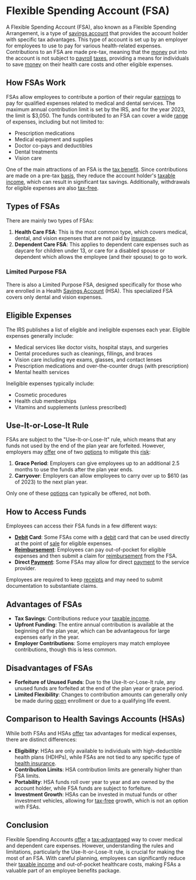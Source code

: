 # Flexible Spending Account (FSA)

A Flexible Spending Account (FSA), also known as a Flexible Spending Arrangement, is a type of [savings account](../s/savings_account.md) that provides the account holder with specific tax advantages. This type of account is set up by an employer for employees to use to pay for various health-related expenses. Contributions to an FSA are made pre-tax, meaning that the [money](../m/money.md) put into the account is not subject to [payroll](../p/payroll.md) [taxes](../t/taxes.md), providing a means for individuals to save [money](../m/money.md) on their health care costs and other eligible expenses.

## How FSAs Work

FSAs allow employees to contribute a portion of their regular [earnings](../e/earnings.md) to pay for qualified expenses related to medical and dental services. The maximum annual contribution limit is set by the IRS, and for the year 2023, the limit is $3,050. The funds contributed to an FSA can cover a wide [range](../r/range.md) of expenses, including but not limited to:

- Prescription medications
- Medical equipment and supplies
- Doctor co-pays and deductibles
- Dental treatments
- Vision care

One of the main attractions of an FSA is the [tax benefit](../t/tax_benefit.md). Since contributions are made on a pre-tax [basis](../b/basis.md), they reduce the account holder's [taxable income](../t/taxable_income.md), which can result in significant tax savings. Additionally, withdrawals for eligible expenses are also [tax-free](../t/tax_free.md).

## Types of FSAs

There are mainly two types of FSAs:

1. **Health Care FSA**: This is the most common type, which covers medical, dental, and vision expenses that are not paid by [insurance](../i/insurance.md).
2. **Dependent Care FSA**: This applies to dependent care expenses such as daycare for children under 13, or care for a disabled spouse or dependent which allows the employee (and their spouse) to go to work.

### Limited Purpose FSA

There is also a Limited Purpose FSA, designed specifically for those who are enrolled in a Health [Savings Account](../s/savings_account.md) (HSA). This specialized FSA covers only dental and vision expenses.

## Eligible Expenses

The IRS publishes a list of eligible and ineligible expenses each year. Eligible expenses generally include:

- Medical services like doctor visits, hospital stays, and surgeries
- Dental procedures such as cleanings, fillings, and braces
- Vision care including eye exams, glasses, and contact lenses
- Prescription medications and over-the-counter drugs (with prescription)
- Mental health services

Ineligible expenses typically include:

- Cosmetic procedures
- Health club memberships
- Vitamins and supplements (unless prescribed)

## Use-It-or-Lose-It Rule

FSAs are subject to the "Use-It-or-Lose-It" rule, which means that any funds not used by the end of the plan year are forfeited. However, employers may [offer](../o/offer.md) one of two [options](../o/options.md) to mitigate this [risk](../r/risk.md): 

1. **Grace Period**: Employers can give employees up to an additional 2.5 months to use the funds after the plan year ends.
2. **Carryover**: Employers can allow employees to carry over up to $610 (as of 2023) to the next plan year.

Only one of these [options](../o/options.md) can typically be offered, not both.

## How to Access Funds

Employees can access their FSA funds in a few different ways:

- **[Debit](../d/debit.md) Card**: Some FSAs come with a [debit](../d/debit.md) card that can be used directly at the point of [sale](../s/sale.md) for eligible expenses.
- **[Reimbursement](../r/reimbursement.md)**: Employees can pay out-of-pocket for eligible expenses and then submit a claim for [reimbursement](../r/reimbursement.md) from the FSA.
- **Direct [Payment](../p/payment.md)**: Some FSAs may allow for direct [payment](../p/payment.md) to the service provider.

Employees are required to keep [receipts](../r/receipt.md) and may need to submit documentation to substantiate claims.

## Advantages of FSAs

- **Tax Savings**: Contributions reduce your [taxable income](../t/taxable_income.md).
- **Upfront Funding**: The entire annual contribution is available at the beginning of the plan year, which can be advantageous for large expenses early in the year.
- **Employer Contributions**: Some employers may match employee contributions, though this is less common.

## Disadvantages of FSAs

- **Forfeiture of Unused Funds**: Due to the Use-It-or-Lose-It rule, any unused funds are forfeited at the end of the plan year or grace period.
- **Limited Flexibility**: Changes to contribution amounts can generally only be made during [open](../o/open.md) enrollment or due to a qualifying life event.

## Comparison to Health Savings Accounts (HSAs)

While both FSAs and HSAs [offer](../o/offer.md) tax advantages for medical expenses, there are distinct differences:

- **Eligibility**: HSAs are only available to individuals with high-deductible health plans (HDHPs), while FSAs are not tied to any specific type of [health insurance](../h/health_insurance.md).
- **Contribution Limits**: HSA contribution limits are generally higher than FSA limits.
- **Portability**: HSA funds roll over year to year and are owned by the account holder, while FSA funds are subject to forfeiture.
- **Investment Growth**: HSAs can be invested in mutual funds or other investment vehicles, allowing for [tax-free](../t/tax_free.md) growth, which is not an option with FSAs.

## Conclusion

Flexible Spending Accounts [offer](../o/offer.md) a [tax-advantaged](../t/tax-advantaged.md) way to cover medical and dependent care expenses. However, understanding the rules and limitations, particularly the Use-It-or-Lose-It rule, is crucial for making the most of an FSA. With careful planning, employees can significantly reduce their [taxable income](../t/taxable_income.md) and out-of-pocket healthcare costs, making FSAs a valuable part of an employee benefits package.
